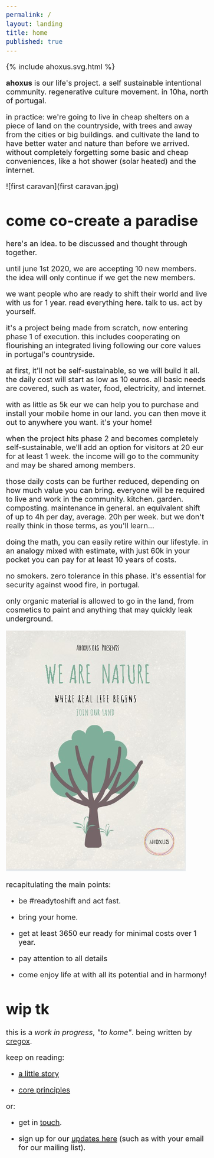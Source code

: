 ```yaml
---
permalink: /
layout: landing
title: home
published: true
---
```


{% include ahoxus.svg.html %}

**ahoxus** is our life's project. a self sustainable intentional community. regenerative culture movement. in 10ha, north of portugal.

in practice: we're going to live in cheap shelters on a piece of land on the countryside, with trees and away from the cities or big buildings. and cultivate the land to have better water and nature than before we arrived. without completely forgetting some basic and cheap conveniences, like a hot shower (solar heated) and the internet.

![first caravan](first caravan.jpg)

# come co-create a paradise

here's an idea. to be discussed and thought through together.

until june 1st 2020, we are accepting 10 new members. the idea will only continue if we get the new members.

we want people who are ready to shift their world and live with us for 1 year. read everything here. talk to us. act by yourself.

it's a project being made from scratch, now entering phase 1 of execution. this includes cooperating on flourishing an integrated living following our core values in portugal's countryside.

at first, it'll not be self-sustainable, so we will build it all. the daily cost will start as low as 10 euros. all basic needs are covered, such as water, food, electricity, and internet.

with as little as 5k eur we can help you to purchase and install your mobile home in our land. you can then move it out to anywhere you want. it's your home!

when the project hits phase 2 and becomes completely self-sustainable, we'll add an option for visitors at 20 eur for at least 1 week. the income will go to the community and may be shared among members.

those daily costs can be further reduced, depending on how much value you can bring. everyone will be required to live and work in the community. kitchen. garden. composting. maintenance in general. an equivalent shift of up to 4h per day, average. 20h per week. but we don't really think in those terms, as you'll learn...

doing the math, you can easily retire within our lifestyle. in an analogy mixed with estimate, with just 60k in your pocket you can pay for at least 10 years of costs.

no smokers. zero tolerance in this phase. it's essential for security against wood fire, in portugal.

only organic material is allowed to go in the land, from cosmetics to paint and anything that may quickly leak underground.

![we are nature](wearenature.jpg)

recapitulating the main points:

- be #readytoshift and act fast.

- bring your home.

- get at least 3650 eur ready for minimal costs over 1 year.

- pay attention to all details

- come enjoy life at with all its potential and in harmony!

# wip tk

this is a *work in progress*, *"to kome"*. being written by [cregox](https://cregox.net/ahoxus).

keep on reading:

- [a little story](/story)

- [core principles](/core)

or:

- get in [touch](https://cregox.net/contact).

- sign up for our [updates here](/updates) (such as with your email for our mailing list).

<style>
body {max-width: 550px; margin: 0 auto; font-size: 15pt;}
</style>
